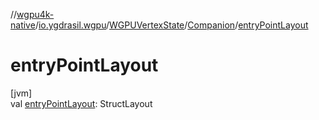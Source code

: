 //[wgpu4k-native](../../../../index.md)/[io.ygdrasil.wgpu](../../index.md)/[WGPUVertexState](../index.md)/[Companion](index.md)/[entryPointLayout](entry-point-layout.md)

# entryPointLayout

[jvm]\
val [entryPointLayout](entry-point-layout.md): StructLayout